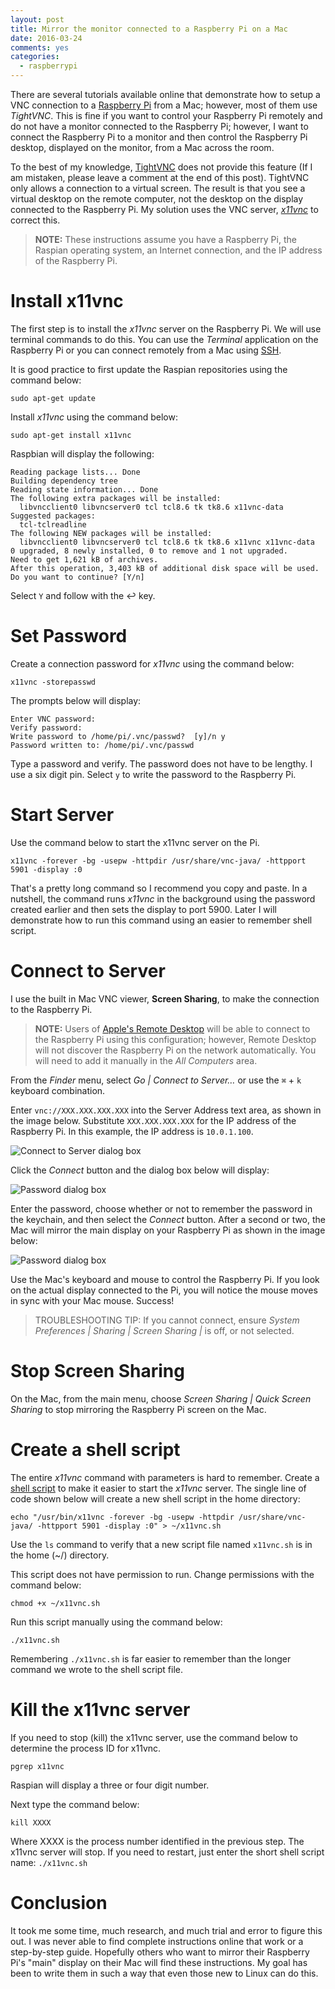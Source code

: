 ```yaml
---
layout: post
title: Mirror the monitor connected to a Raspberry Pi on a Mac
date: 2016-03-24
comments: yes
categories:
  - raspberrypi
---
```


There are several tutorials available online that demonstrate how to setup a VNC connection to a [Raspberry Pi][1229-0001] from a Mac; however, most of them use *TightVNC*. This is fine if you want to control your Raspberry Pi remotely and do not have a monitor connected to the Raspberry Pi; however, I want to connect the Raspberry Pi to a monitor and then control the Raspberry Pi desktop, displayed on the monitor, from a Mac across the room.

To the best of my knowledge, [TightVNC][1229-0002] does not provide this feature (If I am mistaken, please leave a comment at the end of this post). TightVNC only allows a connection to a virtual screen. The result is that you see a virtual desktop on the remote computer, not the desktop on the display connected to the Raspberry Pi. My solution uses the VNC server, *[x11vnc][1229-0003]* to correct this.

> **NOTE:** These instructions assume you have a Raspberry Pi, the Raspian operating system, an Internet connection, and the IP address of the Raspberry Pi.

# Install x11vnc
The first step is to install the *x11vnc* server on the Raspberry Pi. We will use terminal commands to do this. You can use the *Terminal* application on the Raspberry Pi or you can connect remotely from a Mac using [SSH][1229-0004].

It is good practice to first update the Raspian repositories using the command below:

`sudo apt-get update`

Install *x11vnc* using the command below:

`sudo apt-get install x11vnc`

Raspbian will display the following:

```
Reading package lists... Done
Building dependency tree
Reading state information... Done
The following extra packages will be installed:
  libvncclient0 libvncserver0 tcl tcl8.6 tk tk8.6 x11vnc-data
Suggested packages:
  tcl-tclreadline
The following NEW packages will be installed:
  libvncclient0 libvncserver0 tcl tcl8.6 tk tk8.6 x11vnc x11vnc-data
0 upgraded, 8 newly installed, 0 to remove and 1 not upgraded.
Need to get 1,621 kB of archives.
After this operation, 3,403 kB of additional disk space will be used.
Do you want to continue? [Y/n]
```

Select `Y` and follow with the ↩ key.

# Set Password
Create a connection password for *x11vnc* using the command below:

`x11vnc -storepasswd`

The prompts below will display:

```
Enter VNC password:
Verify password:
Write password to /home/pi/.vnc/passwd?  [y]/n y
Password written to: /home/pi/.vnc/passwd
```

Type a password and verify. The password does not have to be lengthy. I use a six digit pin. Select `y` to write the password to the Raspberry Pi.

# Start Server
Use the command below to start the x11vnc server on the Pi.

```
x11vnc -forever -bg -usepw -httpdir /usr/share/vnc-java/ -httpport 5901 -display :0
```

That's a pretty long command so I recommend you copy and paste. In a nutshell, the command runs *x11vnc* in the background using the password created earlier and then sets the display to port 5900. Later I will demonstrate how to run this command using an easier to remember shell script.

# Connect to Server
I use the built in Mac VNC viewer, **Screen Sharing**, to make the connection to the Raspberry Pi.

> **NOTE:** Users of [Apple's Remote Desktop][1229-0005] will be able to connect to the Raspberry Pi using this configuration; however, Remote Desktop will not discover the Raspberry Pi on the network automatically. You will need to add it manually in the *All Computers* area.

From the *Finder* menu, select *Go | Connect to Server…* or use the `⌘` + `k` keyboard combination.

Enter `vnc://XXX.XXX.XXX.XXX` into the Server Address text area, as shown in the image below. Substitute `XXX.XXX.XXX.XXX` for the IP address of the Raspberry Pi. In this example, the IP address is `10.0.1.100`.

![Connect to Server dialog box](http://www.stevencombs.com/images/posts/2016-03-23-connect-to-server-dialog-box.png)

Click the *Connect* button and the dialog box below will display:

![Password dialog box](http://www.stevencombs.com/images/posts/2016-03-23-password-dialog-box.png)

Enter the password, choose whether or not to remember the password in the keychain, and then select the *Connect* button. After a second or two, the Mac will mirror the main display on your Raspberry Pi as shown in the image below:

![Password dialog box](http://www.stevencombs.com/images/posts/2016-03-23-virtual-raspberry-pi.png)

Use the Mac's keyboard and mouse to control the Raspberry Pi. If you look on the actual display connected to the Pi, you will notice the mouse moves in sync with your Mac mouse. Success!

> TROUBLESHOOTING TIP: If you cannot connect, ensure *System Preferences | Sharing | Screen Sharing |* is off, or not selected.

# Stop Screen Sharing

On the Mac, from the main menu, choose *Screen Sharing | Quick Screen Sharing* to stop mirroring the Raspberry Pi screen on the Mac.

# Create a shell script
The entire *x11vnc* command with parameters is hard to remember. Create a [shell script][1229-0006] to make it easier to start the *x11vnc* server. The single line of code shown below will create a new shell script in the home directory:

```
echo "/usr/bin/x11vnc -forever -bg -usepw -httpdir /usr/share/vnc-java/ -httpport 5901 -display :0" > ~/x11vnc.sh
```

Use the `ls` command to verify that a new script file named `x11vnc.sh` is in the home (~/) directory.

This script does not have permission to run. Change permissions with the command below:

```
chmod +x ~/x11vnc.sh
```

Run this script manually using the command below:

```
./x11vnc.sh
```

Remembering `./x11vnc.sh` is far easier to remember than the longer command we wrote to the shell script file.

# Kill the x11vnc server
If you need to stop (kill) the x11vnc server, use the command below to determine the process ID for x11vnc.

```pgrep x11vnc```

Raspian will display a three or four digit number. 

Next type the command below:

```
kill XXXX
``` 

Where XXXX is the process number identified in the previous step. The x11vnc server will stop. If you need to restart, just enter the short shell script name: `./x11vnc.sh`

# Conclusion
It took me some time, much research, and much trial and error to figure this out. I was never able to find complete instructions online that work or a  step-by-step guide. Hopefully others who want to mirror their Raspberry Pi's "main" display on their Mac will find these instructions. My goal has been to write them in such a way that even those new to Linux can do this.

[1229-0001]: http://amzn.to/1RotVKr
[1229-0002]: http://www.tightvnc.com/
[1229-0003]: http://www.karlrunge.com/x11vnc/
[1229-0004]: https://en.wikipedia.org/wiki/Secure_Shell
[1229-0005]: https://itunes.apple.com/us/app/apple-remote-desktop/id409907375?mt=12&uo=4&at=10l9vL
[1229-0006]: https://en.wikipedia.org/wiki/Shell_script
